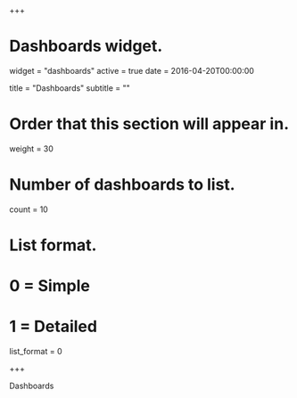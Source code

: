 +++
# Dashboards widget.
widget = "dashboards"
active = true
date = 2016-04-20T00:00:00

title = "Dashboards"
subtitle = ""

# Order that this section will appear in.
weight = 30

# Number of dashboards to list.
count = 10

# List format.
#   0 = Simple
#   1 = Detailed
list_format = 0

+++

Dashboards
